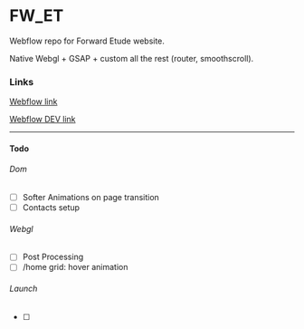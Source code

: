 # FW_ET

Webflow repo for Forward Etude website.

Native Webgl + GSAP + custom all the rest (router, smoothscroll).

### Links

[Webflow link](https://fwet.webflow.io/)

[Webflow DEV link](https://webflow.com/design/fwet)

---

#### Todo

###### Dom

- [ ] Softer Animations on page transition
- [ ] Contacts setup

###### Webgl

- [ ] Post Processing
- [ ] /home grid: hover animation

###### Launch

- [ ]
